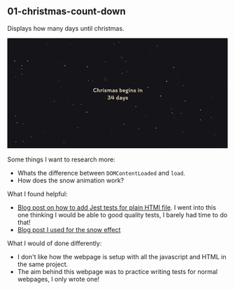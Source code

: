 
## 01-christmas-count-down

Displays how many days until christmas.

![Webpage with 'Christmas begins in amount days'](./readme_support/example.png)



Some things I want to research more:
* Whats the difference between `DOMContentLoaded` and `load`.
* How does the snow animation work?

What I found helpful:
* [Blog post on how to add Jest tests for plain HTMl file](https://dev.to/snowleo208/things-i-learned-after-writing-tests-for-js-and-html-page-4lja). I went into this one thinking I would be able to good quality tests, I barely had time to do that!
* [Blog post I used for the snow effect](https://www.perssondennis.com/articles/33-christmas-animations-to-easily-add-to-your-website)

What I would of done differently:
* I don't like how the webpage is setup with all the javascript and HTML in the same project.
* The aim behind this webpage was to practice writing tests for normal webpages, I only wrote one!
